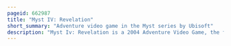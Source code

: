 ```yaml
---
pageid: 662987
title: "Myst IV: Revelation"
short_summary: "Adventure video game in the Myst series by Ubisoft"
description: "Myst Iv: Revelation is a 2004 Adventure Video Game, the fourth Installment in the Myst Series, developed and published by Ubisoft. Similar to myst Iii exile Revelation Combines pre-designed Graphics with digital Video but also features real-time 3d Effects for added Realism. The Plot of Revelation follows up on Plot Details from the original Myst. The Player is summoned by Atrus, a Man who creates Links to other Worlds known as Ages by writing special linking Books. Almost twenty Years earlier, Atrus' two Sons nearly destroyed all of his Books and were imprisoned ; Atrus now wishes to see if his Sons' Imprisonment has reformed them. The Player Travels to each Brother's Prison, in an Attempt to recover Atrus' Daughter Yeesha from the Brothers' Plot."
---
```

